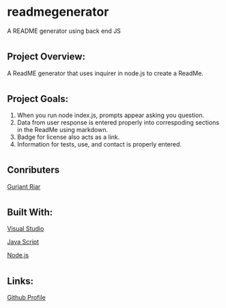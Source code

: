 # readmegenerator
A README generator using back end JS



#
## Project Overview:
A ReadME generator that uses inquirer in node.js to create a ReadMe.

#
## Project Goals:
1. When you run node index.js, prompts appear asking you question.
2. Data from user response is entered properly into correspoding sections in the ReadMe using markdown.
3. Badge for license also acts as a link.
4. Information for tests, use, and contact is properly entered.

#


#

## Conributers
[Gurjant Riar](https://github.com/gurjantriar/)

#
## Built With:
[Visual Studio](https://visualstudio.microsoft.com/)

[Java Script](https://www.javascript.com/)

[Node.js](https://nodejs.org/en/)

#
## Links:


[Github Profile](https://github.com/gurjantriar/)

